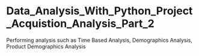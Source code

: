 # Data_Analysis_With_Python_Project_Acquistion_Analysis_Part_2
Performing analysis such as Time Based Analysis, Demographics Analysis, Product Demographics Analysis
